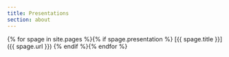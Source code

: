 ```yaml
---
title: Presentations
section: about
---
```


{% for spage in site.pages %}{% if spage.presentation %}
[{{ spage.title }}]({{ spage.url }})
{% endif %}{% endfor %}
